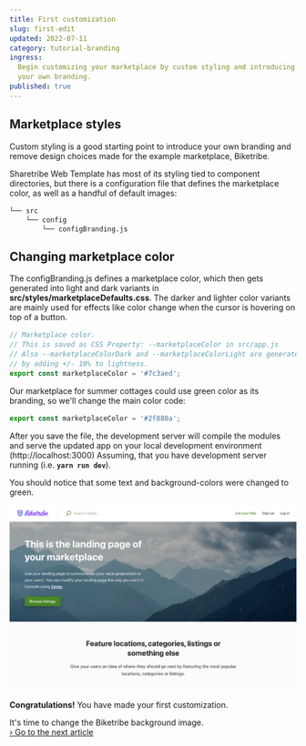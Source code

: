 ```yaml
---
title: First customization
slug: first-edit
updated: 2022-07-11
category: tutorial-branding
ingress:
  Begin customizing your marketplace by custom styling and introducing
  your own branding.
published: true
---
```


## Marketplace styles

Custom styling is a good starting point to introduce your own branding
and remove design choices made for the example marketplace, Biketribe.

Sharetribe Web Template has most of its styling tied to component
directories, but there is a configuration file that defines the
marketplace color, as well as a handful of default images:

```shell
└── src
    └── config
        └── configBranding.js
```

## Changing marketplace color

The configBranding.js defines a marketplace color, which then gets
generated into light and dark variants in
**src/styles/marketplaceDefaults.css**. The darker and lighter color
variants are mainly used for effects like color change when the cursor
is hovering on top of a button.

```js
// Marketplace color.
// This is saved as CSS Property: --marketplaceColor in src/app.js
// Also --marketplaceColorDark and --marketplaceColorLight are generated from this one
// by adding +/- 10% to lightness.
export const marketplaceColor = '#7c3aed';
```

Our marketplace for summer cottages could use green color as its
branding, so we'll change the main color code:

```js
export const marketplaceColor = '#2f880a';
```

After you save the file, the development server will compile the modules
and serve the updated app on your local development environment
(http://localhost:3000) Assuming, that you have development server
running (i.e. **`yarn run dev`**).

You should notice that some text and background-colors were changed to
green.

![Hero section after changing the marketplace color](./marketplace-color-changed.png)

**Congratulations!** You have made your first customization.

It's time to change the Biketribe background image.<br />
[› Go to the next article](/tutorial/change-images/)
